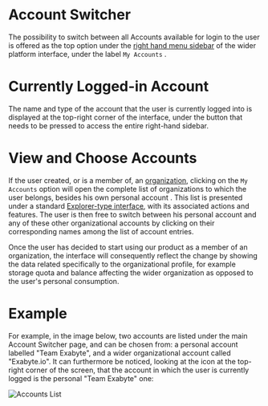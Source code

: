 # Account Switcher

The possibility to switch between all Accounts available for login to the user is offered as the top option under the [right hand menu sidebar](/ui/universal/left-sidebar.md) of the wider platform interface, under the label `My Accounts` <i class="zmdi zmdi-globe-alt zmdi-hc-border"></i>. 

# Currently Logged-in Account

The name and type of the account that the user is currently logged into is displayed at the top-right corner of the interface, under the button that needs to be pressed to access the entire right-hand sidebar. 

# View and Choose Accounts

If the user created, or is a member of, an [organization](/collaboration/organizations/overview.md), clicking on the `My Accounts` option will open the complete list of organizations <i class="zmdi zmdi-globe-alt zmdi-hc-border"></i> to which the user belongs, besides his own personal account <i class="zmdi zmdi-face zmdi-hc-border"></i>. This list is presented under a standard [Explorer-type interface](/entities-general/ui/explorer.md), with its associated actions and features. The user is then free to switch between his personal account and any of these other organizational accounts by clicking on their corresponding names among the list of account entries. 

Once the user has decided to start using our product as a member of an organization, the interface will consequently reflect the change by showing the data related specifically to the organizational profile, for example storage quota and balance affecting the wider organization as opposed to the user's personal consumption.

# Example

For example, in the image below, two accounts are listed under the main Account Switcher page, and can be chosen from: a personal account labelled "Team Exabyte", and a wider organizational account called "Exabyte.io". It can furthermore be noticed, looking at the icon at the top-right corner of the screen, that the account in which the user is currently logged is the personal "Team Exabyte" one:

![Accounts List](/images/accounts-list.png "Accounts List")


